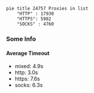 
```mermaid
pie title 24757 Proxies in list
    "HTTP" : 17930
    "HTTPS": 5982
    "SOCKS" : 4760
```

### Some Info
#### Average Timeout

- mixed: 4.9s
- http: 3.0s
- https: 7.6s
- socks: 6.3s